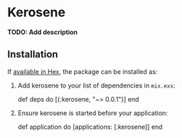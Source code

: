 # Kerosene

**TODO: Add description**

## Installation

If [available in Hex](https://hex.pm/docs/publish), the package can be installed as:

  1. Add kerosene to your list of dependencies in `mix.exs`:

        def deps do
          [{:kerosene, "~> 0.0.1"}]
        end

  2. Ensure kerosene is started before your application:

        def application do
          [applications: [:kerosene]]
        end

